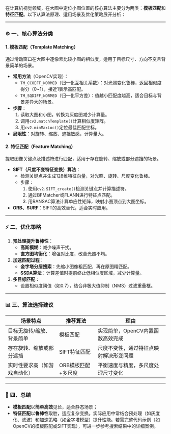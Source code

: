 在计算机视觉领域，在大图中定位小图位置的核心算法主要分为两类：**模板匹配**和**特征匹配**。以下从算法原理、适用场景及优化策略展开分析：

------

### ⚙️ 一、核心算法分类

#### **1. 模板匹配（Template Matching）**

通过滑动窗口在大图中逐像素比较小图的相似度，适用于目标尺寸、方向不变且背景简单的场景。

- **常用方法**（OpenCV实现）：
  - `TM_CCOEFF_NORMED`（归一化互相关系数）：对光照变化鲁棒，返回相似度得分（0~1），接近1表示高匹配。
  - `TM_SQDIFF_NORMED`（归一化平方差）：值越小匹配度越高，适合目标与背景差异大的场景。
- **步骤**：
  1. 读取大图和小图，转换为灰度图减少计算量。
  2. 调用`cv2.matchTemplate()`计算相似度矩阵。
  3. 用`cv2.minMaxLoc()`定位最佳匹配坐标。
- **局限性**：对旋转、缩放、遮挡敏感，计算量大。

#### **2. 特征匹配（Feature Matching）**

提取图像关键点及描述符进行匹配，适用于存在旋转、缩放或部分遮挡的场景。

- **SIFT（尺度不变特征变换）算法**：
  - 检测关键点并生成128维特征向量，对光照、旋转、尺度变化鲁棒。
  - 步骤：
    1. 使用`cv2.SIFT_create()`检测关键点并计算描述符。
    2. 通过BFMatcher或FLANN进行特征点匹配。
    3. 用RANSAC算法计算单应性矩阵，映射小图顶点到大图坐标。
- **ORB、SURF**：SIFT的高效替代，适合实时应用。

------

### ⚡️ 二、优化策略

1. **预处理提升鲁棒性**：
   - **高斯模糊**：减少噪声干扰。
   - **直方图均衡化**：增强对比度，改善光照不均。
2. **加速匹配过程**：
   - **金字塔分层搜索**：先缩小图像粗匹配，再在原图精匹配。
   - **SSDA算法**：计算差值时提前终止低相似度区域，减少计算量。
3. **多目标匹配**：
   - 设置相似度阈值（如0.7），结合非极大值抑制（NMS）过滤重叠框。

------

### 📊 三、算法选择建议

| **场景特点**                 | **推荐算法**       | **理由**                               |
| ---------------------------- | ------------------ | -------------------------------------- |
| 目标无旋转/缩放、背景简单    | 模板匹配           | 实现简单，OpenCV内置函数高效完成       |
| 存在旋转、缩放或部分遮挡     | SIFT特征匹配       | 尺度不变性，通过特征点映射解决形变问题 |
| 实时性要求高（如游戏自动化） | ORB模板匹配+多尺度 | 平衡速度与精度，多尺度处理尺寸变化     |

------

### 💎 四、总结

- **模板匹配**以**简单高效**见长，适合静态场景；
- **特征匹配**以**鲁棒性**取胜，适应复杂变换。实际应用中常结合预处理（如灰度化、滤波）和加速策略（如金字塔模型）提升性能。若需完整代码示例（如OpenCV的模板匹配或SIFT实现），可进一步参考搜索结果中的详细案例。